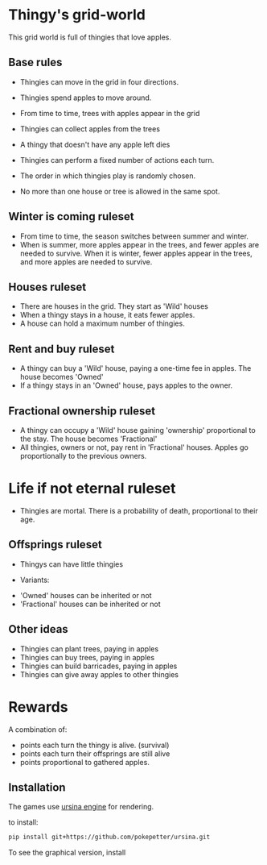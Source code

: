 # Thingy's grid-world

This grid world is full of thingies that love apples.

## Base rules

* Thingies can move in the grid in four directions.
* Thingies spend apples to move around.
* From time to time, trees with apples appear in the grid
* Thingies can collect apples from the trees
* A thingy that doesn't have any apple left dies
* Thingies can perform a fixed number of actions each turn. 
* The order in which thingies play is randomly chosen.

* No more than one house or tree is allowed in the same spot.

## Winter is coming ruleset

* From time to time, the season switches between summer and winter. 
* When is summer, more apples appear in the trees, and fewer apples are needed to survive.
When it is winter, fewer apples appear in the trees, and more apples are needed to survive.

## Houses ruleset

* There are houses in the grid. They start as 'Wild' houses
* When a thingy stays in a house, it eats fewer apples.
* A house can hold a maximum number of thingies.

## Rent and buy ruleset

* A thingy can buy a 'Wild' house, paying a one-time fee in apples. The house becomes 'Owned'
* If a thingy stays in an 'Owned' house, pays apples to the owner.

## Fractional ownership ruleset

* A thingy can occupy a 'Wild' house gaining 'ownership' proportional to the stay. The house becomes 'Fractional'
* All thingies, owners or not, pay rent in 'Fractional' houses. Apples go proportionally to the previous owners.

# Life if not eternal ruleset

* Thingies are mortal. There is a probability of death, proportional to their age.

## Offsprings ruleset

* Thingys can have little thingies

- Variants:
* 'Owned' houses can be inherited or not
* 'Fractional' houses can be inherited or not

## Other ideas

* Thingies can plant trees, paying in apples
* Thingies can buy trees, paying in apples
* Thingies can build barricades, paying in apples
* Thingies can give away apples to other thingies

# Rewards

A combination of:

- points each turn the thingy is alive. (survival)
- points each turn their offsprings are still alive 
- points proportional to gathered apples. 

## Installation

The games use  [ursina engine](https://www.ursinaengine.org/) for rendering. 

to install:
```sh
pip install git+https://github.com/pokepetter/ursina.git
```

To see the graphical version, install
